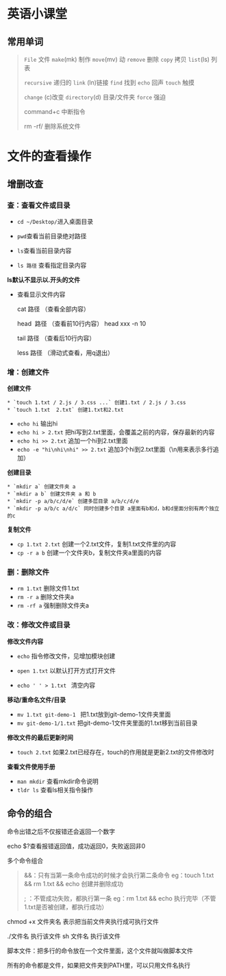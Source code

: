 # 英语小课堂

## 常用单词

> `File` 文件	`make`(mk) 制作	`move`(mv) 动	`remove` 删除	`copy` 拷贝	`list`(ls) 列表	
>
> `recursive` 递归的	`link` (ln)链接	`find` 找到   `echo` 回声  `touch` 触摸	
>
> `change` (c)改变	`directory`(d) 目录/文件夹	`force` 强迫
>
> command+c 中断指令
>
> rm -rf/ 删除系统文件

# 文件的查看操作

## 增删改查

### 查：查看文件或目录

* `cd ~/Desktop/`进入桌面目录

* `pwd`查看当前目录绝对路径

* `ls`查看当前目录内容

* `ls 路径` 查看指定目录内容

**ls默认不显示以.开头的文件**

* 查看显示文件内容

  cat 路径  （查看全部内容）

  head  路径  （查看前10行内容） head xxx -n 10  

  tail 路径   （查看后10行内容）

  less 路径  （滑动式查看，用q退出）

### 增：创建文件

**创建文件**

	* `touch 1.txt / 2.js / 3.css ...` 创建1.txt / 2.js / 3.css
	* `touch 1.txt  2.txt` 创建1.txt和2.txt

* `echo hi` 输出hi    
* `echo hi > 2.txt` 把hi写到2.txt里面，会覆盖之前的内容，保存最新的内容
* `echo hi >> 2.txt` 追加一个hi到2.txt里面
* `echo -e "hi\nhi\nhi" >> 2.txt` 追加3个hi到2.txt里面（\n用来表示多行追加）

**创建目录**

	* `mkdir a` 创建文件夹 a 
	* `mkdir a b` 创建文件夹 a 和 b
	* `mkdir -p a/b/c/d/e` 创建多层目录 a/b/c/d/e
	* `mkdir -p a/b/c a/d/c` 同时创建多个目录 a里面有b和d，b和d里面分别有两个独立的c 

**复制文件**

* `cp 1.txt 2.txt` 创建一个2.txt文件，复制1.txt文件里的内容
* `cp -r a b` 创建一个文件夹b，复制文件夹a里面的内容

### 删：删除文件

* `rm 1.txt` 删除文件1.txt
* `rm -r a` 删除文件夹a
* `rm -rf a` 强制删除文件夹a

### 改：修改文件或目录

 **修改文件内容**

* `echo` 指令修改文件，见增加模块创建

* `open 1.txt` 以默认打开方式打开文件
* `echo ' ' > 1.txt ` 清空内容

 **移动/重命名文件/目录**

* `mv 1.txt git-demo-1 ` 把1.txt放到git-demo-1文件夹里面
* `mv git-demo-1/1.txt`  把git-demo-1文件夹里面的1.txt移到当前目录

 **修改文件的最后更新时间**

* `touch 2.txt` 如果2.txt已经存在，touch的作用就是更新2.txt的文件修改时

 **查看文件使用手册**

* `man mkdir` 查看mkdir命令说明
* `tldr ls` 查看ls相关指令操作

## 命令的组合

命令出错之后不仅报错还会返回一个数字

echo $?查看报错返回值，成功返回0，失败返回非0

多个命令组合

> &&：只有当第一条命令成功的时候才会执行第二条命令 eg：touch 1.txt && rm 1.txt && echo 创建并删除成功
>
> ; ：不管成功失败，都执行第一条 eg：rm 1.txt && echo 执行完毕（不管1.txt是否被创建，都执行成功）

chmod +x 文件夹名 表示把当前文件夹执行成可执行文件

./文件名 执行该文件   sh 文件名 执行该文件

脚本文件：把多行的命令放在一个文件里面，这个文件就叫做脚本文件

所有的命令都是文件，如果把文件夹到PATH里，可以只用文件名执行
